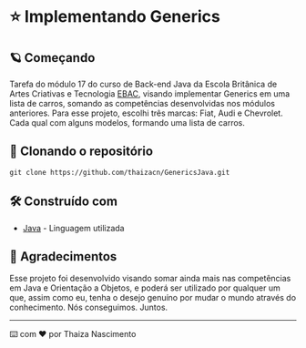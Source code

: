 # ⭐ Implementando Generics

## 🪐 Começando
Tarefa do módulo 17 do curso de Back-end Java da Escola Britânica de Artes Criativas e Tecnologia [EBAC](https://ebaconline.com.br/back-end-java), visando implementar Generics em uma lista de carros, somando as competências desenvolvidas nos módulos anteriores.
Para esse projeto, escolhi três marcas: Fiat, Audi e Chevrolet. Cada qual com alguns modelos, formando uma lista de carros.

## 💾 Clonando o repositório

```git clone https://github.com/thaizacn/GenericsJava.git```

## 🛠️ Construído com

* [Java](https://www.java.com/pt-BR/) - Linguagem utilizada

## 💖 Agradecimentos

Esse projeto foi desenvolvido visando somar ainda mais nas competências em Java e Orientação a Objetos, e poderá ser utilizado por qualquer um que, assim como eu, tenha o desejo genuíno por mudar o mundo através do conhecimento. Nós conseguimos. Juntos.

---
⌨️ com ❤️ por Thaiza Nascimento
